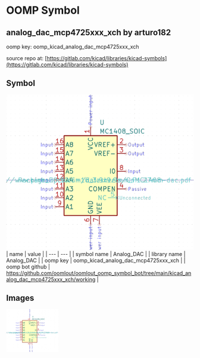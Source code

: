 # OOMP Symbol  
## analog_dac_mcp4725xxx_xch  by arturo182  
  
oomp key: oomp_kicad_analog_dac_mcp4725xxx_xch  
  
source repo at: [https://gitlab.com/kicad/libraries/kicad-symbols](https://gitlab.com/kicad/libraries/kicad-symbols)  
## Symbol  
  
[![working.png](working_600.png)](working.png)  
| name | value | 
| --- | --- | 
| symbol name | Analog_DAC | 
| library name | Analog_DAC | 
| oomp key | oomp_kicad_analog_dac_mcp4725xxx_xch | 
| oomp bot github | https://github.com/oomlout/oomlout_oomp_symbol_bot/tree/main/kicad_analog_dac_mcp4725xxx_xch/working | 
## Images  
  
[![working.png](working_140.png)](working.png)  
